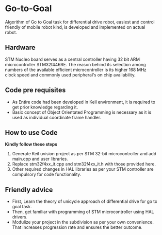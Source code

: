 # Go-to-Goal

Algorithm of Go to Goal task for differential drive robot, easiest and control friendly of mobile robot kind, is developed and implemented on actual robot.


## Hardware

STM Nucleo board serves as a central controller having 32 bit ARM microcontroller STM32f446RE. The reason behind its selection among numbers of the available efficient microcontroller is its higher 168 MHz clock speed and commonly used peripheral's on chip availability.


## Code pre requisites 

* As Entire code had been developed in Keil environment, it is required to get prior knowledge regarding it.
* Basic concept of Object Orientated Programming is necessary as it is used as individual coordinate frame handler.

## How to use Code

**Kindly follow these steps**
1. Generate Keil uvision project as per STM 32-bit microcontroller and add main.cpp and user libraries.
2. Replace stm32f4xx_it.cpp and stm32f4xx_it.h with those provided here.
3. Other required changes in HAL libraries as per your STM controller are compulsory for code functionality.

## Friendly advice

* First, Learn the theory of unicycle approach of differential drive for go to goal task.
* Then, get familiar with programming of STM microcontroller using HAL drivers.
* Modulize your project in the subdivision as per your own convenience. That increases progression rate and ensures the better outcome.
